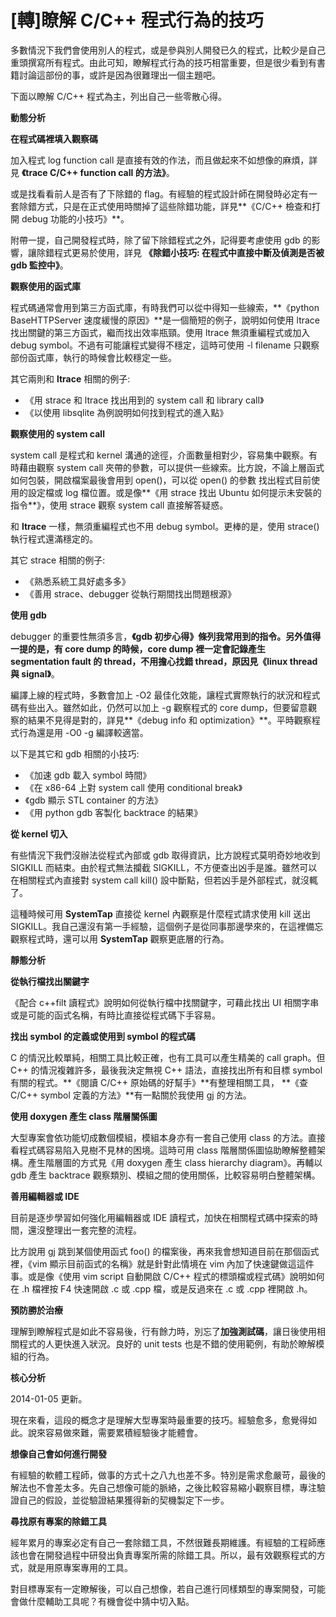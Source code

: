 # [轉]瞭解 C/C++ 程式行為的技巧

多數情況下我們會使用別人的程式，或是參與別人開發已久的程式，比較少是自己重頭撰寫所有程式。由此可知，瞭解程式行為的技巧相當重要，但是很少看到有書籍討論這部份的事，或許是因為很難理出一個主題吧。

下面以瞭解 C/C++ 程式為主，列出自己一些零散心得。

**動態分析**

**在程式碼裡填入觀察碼**

加入程式 log function call 是直接有效的作法，而且做起來不如想像的麻煩，詳見 **《trace C/C++ function call 的方法》**。

或是找看看前人是否有了下除錯的 flag。有經驗的程式設計師在開發時必定有一套除錯方式，只是在正式使用時關掉了這些除錯功能，詳見**《C/C++ 檢查和打開 debug 功能的小技巧》**。

附帶一提，自己開發程式時，除了留下除錯程式之外，記得要考慮使用 gdb 的影響，讓除錯程式更易於使用，詳見 **《除錯小技巧: 在程式中直接中斷及偵測是否被 gdb 監控中》**。

**觀察使用的函式庫**

程式碼通常會用到第三方函式庫，有時我們可以從中得知一些線索，**《python BaseHTTPServer 速度緩慢的原因》**是一個簡短的例子，說明如何使用 ltrace 找出關鍵的第三方函式，繼而找出效率瓶頸。使用 ltrace 無須重編程式或加入 debug symbol。不過有可能讓程式變得不穩定，這時可使用 -l filename 只觀察部份函式庫，執行的時候會比較穩定一些。

其它兩則和 **ltrace** 相關的例子:

- 《用 strace 和 ltrace 找出用到的 system call 和 library call》
- 《以使用 libsqlite 為例說明如何找到程式的進入點》

**觀察使用的 system call**

system call 是程式和 kernel 溝通的途徑，介面數量相對少，容易集中觀察。有時藉由觀察 system call 夾帶的參數，可以提供一些線索。比方說，不論上層函式如何包裝，開啟檔案最後會用到 open()，可以從 open() 的參數 找出程式目前使用的設定檔或 log 檔位置。或是像**《用 strace 找出 Ubuntu 如何提示未安裝的指令**》，使用 strace 觀察 system call 直接解答疑惑。

和 **ltrace** 一樣，無須重編程式也不用 debug symbol。更棒的是，使用 strace() 執行程式還滿穩定的。

其它 strace 相關的例子:

- 《熟悉系統工具好處多多》
- 《善用 strace、debugger 從執行期間找出問題根源》

**使用 gdb**

debugger 的重要性無須多言，**《gdb 初步心得》**條列我常用到的指令。另外值得一提的是，有 core dump 的時候，core dump 裡一定會記錄產生 segmentation fault 的 thread，不用擔心找錯 thread，原因見**《linux thread 與 signal》**。

編譯上線的程式時，多數會加上 -O2 最佳化效能，讓程式實際執行的狀況和程式碼有些出入。雖然如此，仍然可以加上 -g 觀察程式的 core dump，但要留意觀察的結果不見得是對的，詳見**《debug info 和 optimization》**。平時觀察程式行為還是用 -O0 -g 編譯較適當。

以下是其它和 gdb 相關的小技巧:

- 《加速 gdb 載入 symbol 時間》
- 《在 x86-64 上對 system call 使用 conditional break》
- 《gdb 顯示 STL container 的方法》
- 《用 python gdb 客製化 backtrace 的結果》

**從 kernel 切入**

有些情況下我們沒辦法從程式內部或 gdb 取得資訊，比方說程式莫明奇妙地收到 SIGKILL 而結束。由於程式無法攔截 SIGKILL，不方便查出凶手是誰。雖然可以在相關程式內直接對 system call kill() 設中斷點，但若凶手是外部程式，就沒輒了。

這種時候可用 **SystemTap** 直接從 kernel 內觀察是什麼程式請求使用 kill 送出 SIGKILL。我自己還沒有第一手經驗，這個例子是從同事那邊學來的，在這裡備忘觀察程式時，還可以用 **SystemTap** 觀察更底層的行為。

**靜態分析**

**從執行檔找出關鍵字**

《配合 c++filt 讀程式》說明如何從執行檔中找關鍵字，可藉此找出 UI 相關字串或是可能的函式名稱，有時比直接從程式碼下手容易。

**找出 symbol 的定義或使用到 symbol 的程式碼**

C 的情況比較單純，相關工具比較正確，也有工具可以產生精美的 call graph。但 C++ 的情況複雜許多，最後我決定無視 C++ 語法，直接找出所有和目標 symbol 有關的程式。**《閱讀 C/C++ 原始碼的好幫手》**有整理相關工具， **《查 C/C++ symbol 定義的方法》**有一點關於我使用 gj 的方法。

**使用 doxygen 產生 class 階層關係圖**

大型專案會依功能切成數個模組，模組本身亦有一套自己使用 class 的方法。直接看程式碼容易陷入見樹不見林的困境。這時可用 class 階層關係圖協助瞭解整體架構。產生階層圖的方式見《用 doxygen 產生 class hierarchy diagram》。再輔以 gdb 產生 backtrace 觀察類別、模組之間的使用關係，比較容易明白整體架構。

**善用編輯器或 IDE**

目前是逐步學習如何強化用編輯器或 IDE 讀程式，加快在相關程式碼中探索的時間，還沒整理出一套完整的流程。

比方說用 gj 跳到某個使用函式 foo() 的檔案後，再來我會想知道目前在那個函式裡，《vim 顯示目前函式的名稱》就是針對此情境在 vim 內加了快速鍵做這這件事。或是像《使用 vim script 自動開啟 C/C++ 程式的標頭檔或程式碼》說明如何在 .h 檔裡按 F4 快速開啟 .c 或 .cpp 檔，或是反過來在 .c 或 .cpp 裡開啟 .h。

**預防勝於治療**

理解到瞭解程式是如此不容易後，行有餘力時，別忘了**加強測試碼**，讓日後使用相關程式的人更快進入狀況。良好的 unit tests 也是不錯的使用範例，有助於瞭解模組的行為。

**核心分析**

2014-01-05 更新。

現在來看，這段的概念才是理解大型專案時最重要的技巧。經驗愈多，愈覺得如此。說來容易做來難，需要累積經驗後才能體會。

**想像自己會如何進行開發**

有經驗的軟體工程師，做事的方式十之八九也差不多。特別是需求愈嚴苛，最後的解法也不會差太多。先自己想像可能的脈絡，之後比較容易縮小觀察目標，專注驗證自己的假設，並從驗證結果獲得新的契機製定下一步。

**尋找原有專案的除錯工具**

經年累月的專案必定有自己一套除錯工具，不然很難長期維護。有經驗的工程師應該也會在開發過程中研發出負責專案所需的除錯工具。所以，最有效觀察程式的方式，就是用原專案專用的工具。

對目標專案有一定瞭解後，可以自己想像，若自己進行同樣類型的專案開發，可能會做什麼輔助工具呢？有機會從中猜中切入點。
